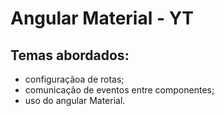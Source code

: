 # Angular Material - YT

## Temas abordados:
- configuraçãoa de rotas;
- comunicação de eventos entre componentes;
- uso do angular Material.

